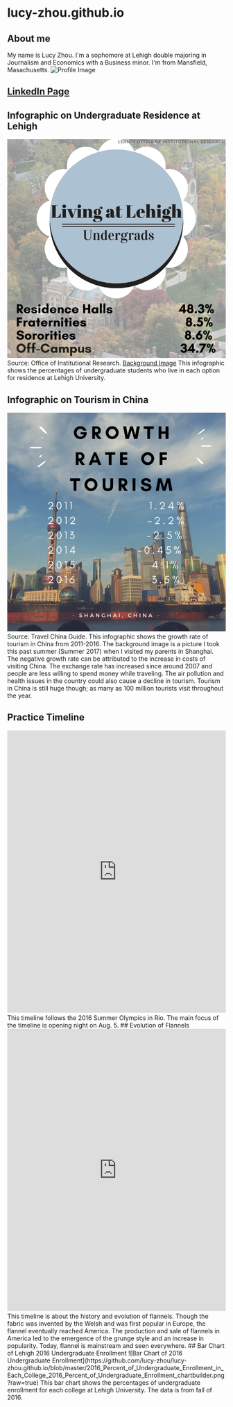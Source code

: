 # lucy-zhou.github.io
## About me
My name is Lucy Zhou. I'm a sophomore at Lehigh double majoring in Journalism and Economics with a Business minor. I'm from Mansfield, Masachusetts. 
![Profile Image](https://scontent.fagc2-1.fna.fbcdn.net/v/t1.0-9/19225080_10213821136470997_917504149604664324_n.jpg?oh=f27fe005ed8ff39a02a46e3b80040099&oe=5B26B2D0)
## [LinkedIn Page](https://www.linkedin.com/in/lucy-zhou-70434b14a/)
## Infographic on Undergraduate Residence at Lehigh 
![Lehigh Undergrad Infographic](https://github.com/lucy-zhou/lucy-zhou.github.io/blob/master/hello,.png?raw=true) 
Source: Office of Institutional Research. [Background Image](https://seedscenter.uark.edu/wp-content/uploads/sites/101/2017/09/image-for-Save-the-Date.jpg)
This infographic shows the percentages of undergraduate students who live in each option for residence at Lehigh University.
## Infographic on Tourism in China
![Tourism in China Infographic](https://github.com/lucy-zhou/lucy-zhou.github.io/blob/master/Shanghai.png?raw=true)
Source: Travel China Guide. This infographic shows the growth rate of tourism in China from 2011-2016. The background image is a picture I took this past summer (Summer 2017) when I visited my parents in Shanghai. The negative growth rate can be attributed to the increase in costs of visiting China. The exchange rate has increased since around 2007 and people are less willing to spend money while traveling. The air pollution and health issues in the country could also cause a decline in tourism. Tourism in China is still huge though; as many as 100 million tourists visit throughout the year.
## Practice Timeline
<iframe src='https://cdn.knightlab.com/libs/timeline3/latest/embed/index.html?source=1uuX21yAoDYJsRMZ0pP0x73Y8wyvDk2iyf7c-OnaNIVA&font=Default&lang=en&initial_zoom=2&height=650' width='100%' height='650' webkitallowfullscreen mozallowfullscreen allowfullscreen frameborder='0'></iframe>
This timeline follows the 2016 Summer Olympics in Rio. The main focus of the timeline is opening night on Aug. 5.
## Evolution of Flannels
<iframe src='https://cdn.knightlab.com/libs/timeline3/latest/embed/index.html?source=1XzO2EOpuZR4QA8wu_DGVu_wrTyU4FA0Ji-DwoKfFlX0&font=Default&lang=en&initial_zoom=2&height=650' width='100%' height='650' webkitallowfullscreen mozallowfullscreen allowfullscreen frameborder='0'></iframe>
This timeline is about the history and evolution of flannels. Though the fabric was invented by the Welsh and was first popular in Europe, the flannel eventually reached America. The production and sale of flannels in America led to the emergence of the grunge style and an increase in popularity. Today, flannel is mainstream and seen everywhere.
## Bar Chart of Lehigh 2016 Undergraduate Enrollment
![Bar Chart of 2016 Undergraduate Enrollment](https://github.com/lucy-zhou/lucy-zhou.github.io/blob/master/2016_Percent_of_Undergraduate_Enrollment_in_Each_College_2016_Percent_of_Undergraduate_Enrollment_chartbuilder.png?raw=true)
This bar chart shows the percentages of undergraduate enrollment for each college at Lehigh University. The data is from fall of 2016.
